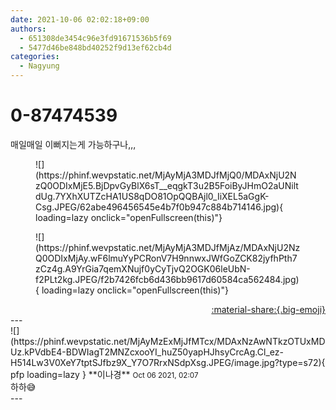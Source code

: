 ```yaml
---
date: 2021-10-06 02:02:18+09:00
authors:
  - 651308de3454c96e3fd91671536b5f69
  - 5477d46be848bd40252f9d13ef62cb4d
categories:
  - Nagyung
---
```


# 0-87474539

<div class="post-container" markdown="1">
<div class="content-container md-sidebar__scrollwrap" markdown="1">

매일매일 이뻐지는게 가능하구나,,,
<figure markdown="1">
![](https://phinf.wevpstatic.net/MjAyMjA3MDJfMjQ0/MDAxNjU2NzQ0ODIxMjE5.BjDpvGyBlX6sT__eqgkT3u2B5FoiByJHmO2aUNiltdUg.7YXhXUTZcHA1US8qDO81OpQQBAjl0_IiXEL5aGgK-Csg.JPEG/62abe496456545e4b7f0b947c884b714146.jpg){ loading=lazy onclick="openFullscreen(this)"}
</figure>

<figure markdown="1">
![](https://phinf.wevpstatic.net/MjAyMjA3MDJfMjAz/MDAxNjU2NzQ0ODIxMjAy.wF6lmuYyPCRonV7H9nnwxJWfGoZCK82jyfhPth7zCz4g.A9YrGia7qemXNujf0yCyTjvQ2OGK06leUbN-f2PLt2kg.JPEG/f2b7426fcb6d436bb9617d60584ca562484.jpg){ loading=lazy onclick="openFullscreen(this)"}
</figure>


</div>
</div>

<div style="text-align: right;" markdown="1">
<a href="https://weverse.io/fromis9/fanpost/0-87474539" style="text-align: right;">:material-share:{.big-emoji}</a>
</div>
---

<div class="comments-container md-sidebar__scrollwrap" markdown="1">
<div class="comment" markdown="1">
<div class='id-container' markdown="1">
![](https://phinf.wevpstatic.net/MjAyMzExMjJfMTcx/MDAxNzAwNTkzOTUxMDUz.kPVdbE4-BDWIagT2MNZcxooYI_huZ50yapHJhsyCrcAg.Cl_ez-H514Lw3V0XeY7tptSJfbz9X_Y7O7RrxNSdpXsg.JPEG/image.jpg?type=s72){ pfp loading=lazy }
**<span class="artist">이나경</span>** <small>Oct 06 2021, 02:07</small><br>
</div>
<div class='comment-body' markdown="1">
하하😅
</div>
</div>
</div>
---
